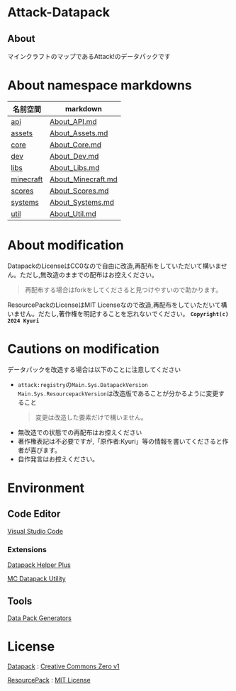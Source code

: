 # Attack-Datapack

## About
マインクラフトのマップであるAttack!のデータパックです

# About namespace markdowns
|名前空間|markdown|
|----|----|
|[api](data/api/)|[About_API.md](data/api/About_API.md)|
|[assets](data/assets/)|[About_Assets.md](data/assets/About_Assets.md)|
|[core](data/core/)|[About_Core.md](data/core/About_Core.md)|
|[dev](data/dev/)|[About_Dev.md](data/dev/About_Dev.md)|
|[libs](data/libs/)|[About_Libs.md](data/libs/About_Libs.md)|
|[minecraft](data/minecraft/)|[About_Minecraft.md](data/minecraft/About_Minecraft.md)|
|[scores](data/scores/)|[About_Scores.md](data/scores/About_Scores.md)|
|[systems](data/systems/)|[About_Systems.md](data/systems/About_Systems.md)|
|[util](data/util/)|[About_Util.md](data/util/About_Util.md)|

# About modification
DatapackのLicenseはCC0なので自由に改造,再配布をしていただいて構いません。ただし,無改造のままでの配布はお控えください。

> 再配布する場合はforkをしてくださると見つけやすいので助かります。

ResourcePackのLicenseはMIT Licenseなので改造,再配布をしていただいて構いません。だたし,著作権を明記することを忘れないでください。
**`Copyright(c) 2024 Kyuri`**

# Cautions on modification
データパックを改造する場合は以下のことに注意してください
- `attack:registry`の`Main.Sys.DatapackVersion` `Main.Sys.ResourcepackVersion`は改造版であることが分かるように変更すること
  > 変更は改造した要素だけで構いません。
- 無改造での状態での再配布はお控えください
- 著作権表記は不必要ですが,「原作者:Kyuri」等の情報を書いてくださると作者が喜びます。
- 自作発言はお控えください。

# Environment
## Code Editor
[Visual Studio Code](https://github.com/microsoft/vscode)

### Extensions
[Datapack Helper Plus](https://github.com/SpyglassMC/vscode-datapack)

[MC Datapack Utility](https://github.com/ChenCMD/MC-Datapack-Utility)

## Tools
[Data Pack Generators](https://misode.github.io/)

# License
[Datapack](Attack) : [Creative Commons Zero v1](Attack/Licence)

[ResourcePack](Attack_Resource) : [MIT License](Attack_Resource/Licence)
